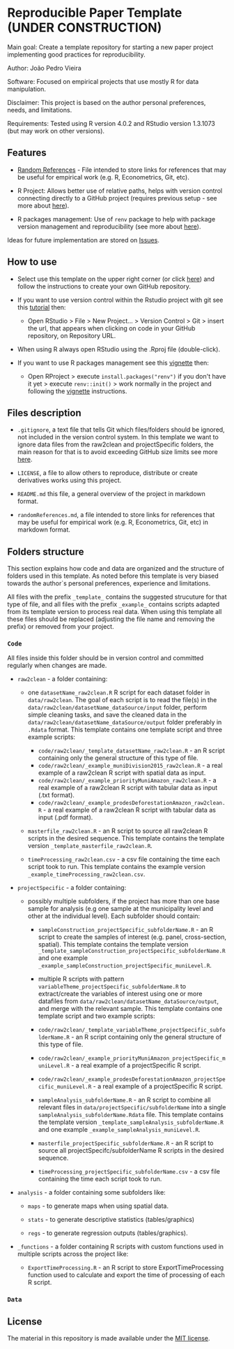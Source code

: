 # Reproducible Paper Template (UNDER CONSTRUCTION)

Main goal: Create a template repository for starting a new paper project implementing good practices for reproducibility.

Author: João Pedro Vieira

Software: Focused on empirical projects that use mostly R for data manipulation.

Disclaimer: This project is based on the author personal preferences, needs, and limitations.

Requirements: Tested using R version 4.0.2 and RStudio version 1.3.1073 (but may work on other versions).


## Features

* [Random References](https://github.com/jpgmv1998/reproducible_paper_template/blob/master/randomReferences.md) - File intended to store links for references that may be useful for empirical work (e.g. R, Econometrics, Git, etc).

* R Project: Allows better use of relative paths, helps with version control connecting directly to a GitHub project (requires previous setup - see more about [here](https://happygitwithr.com/)).

* R packages management: Use of `renv` package to help with package version management and reproducibility (see more about [here](https://rstudio.github.io/renv/articles/renv.html)).

Ideas for future implementation are stored on [Issues](https://github.com/jpgmv1998/reproducible_paper_template/issues).

## How to use

* Select use this template on the upper right corner (or click [here](https://github.com/jpgmv1998/reproducible_paper_template/generate)) and follow the instructions to create your own GitHub repository.

* If you want to use version control within the Rstudio project with git see this [tutorial](https://happygitwithr.com/) then:
    * Open RStudio > File > New Project... > Version Control > Git > insert the url, that appears when clicking on code in your GitHub repository, on Repository URL.

* When using R always open RStudio using the .Rproj file (double-click).

* If you want to use R packages management see this [vignette](https://rstudio.github.io/renv/articles/renv.html) then:
   * Open RProject > execute `install.packages("renv")` if you don't have it yet > execute `renv::init()` > work normally in the project and following the [vignette](https://rstudio.github.io/renv/articles/renv.html) instructions.

## Files description

- `.gitignore`, a text file that tells Git which files/folders should be ignored, not included in the version control system. In this template we want to ignore data files from the raw2clean and projectSpecific folders, the main reason for that is to avoid exceeding GitHub size limits see more [here](https://docs.github.com/en/free-pro-team@latest/github/managing-large-files/what-is-my-disk-quota).

- `LICENSE`, a file to allow others to reproduce, distribute or create derivatives works using this project.

- `README.md` this file, a general overview of the project in markdown format.

- `randomReferences.md`, a file intended to store links for references that may be useful for empirical work (e.g. R, Econometrics, Git, etc) in markdown format.

## Folders structure

This section explains how code and data are organized and the structure of folders used in this template. As noted before this template is very biased towards the author`s personal preferences, experience and limitations. 

All files with the prefix `_template_` contains the suggested strucuture for that type of file, and all files with the prefix `_example_` contains scripts adapted from its template version to process real data. When using this template all these files should be replaced (adjusting the file name and removing the prefix) or removed from your project.

### `Code`

All files inside this folder should be in version control and committed regularly when changes are made.

* `raw2clean` - a folder containing:

    * one `datasetName_raw2clean.R` R script for each dataset folder in `data/raw2clean`. The goal of each script is to read the file(s) in the `data/raw2clean/datasetName_dataSource/input` folder,  perform simple cleaning tasks, and save the cleaned data in the `data/raw2clean/datasetName_dataSource/output` folder preferably in `.Rdata` format. This template contains one template script and three example scripts: 
    
      * `code/raw2clean/_template_datasetName_raw2clean.R` - an R script containing only the general structure of this type of file.
      * `code/raw2clean/_example_muniDivision2015_raw2clean.R` - a real example of a raw2clean R script with spatial data as input.
      * `code/raw2clean/_example_priorityMuniAmazon_raw2clean.R` - a real example of a raw2clean R script with tabular data as input (.txt format).
      * `code/raw2clean/_example_prodesDeforestationAmazon_raw2clean.R` - a real example of a raw2clean R script with tabular data as input (.pdf format).
        
    * `masterfile_raw2clean.R` - an R script to source all raw2clean R scripts in the desired sequence. This template contains the template version `_template_masterfile_raw2clean.R`.
    
    * `timeProcessing_raw2clean.csv` - a csv file containing the time each script took to run. This template contains the example version `_example_timeProcessing_raw2clean.csv`.

* `projectSpecific` - a folder containing:
    
    * possibly multiple subfolders, if the project has more than one base sample for analysis (e.g one sample at the municipality level and other at the individual level). Each subfolder should contain:
      
      * `sampleConstruction_projectSpecific_subfolderName.R` - an R script to create the samples of interest (e.g. panel, cross-section, spatial). This template contains the template version `_template_sampleConstruction_projectSpecific_subfolderName.R` and one example `_example_sampleConstruction_projectSpecific_muniLevel.R`.
      
      * multiple R scripts with pattern `variableTheme_projectSpecific_subfolderName.R` to extract/create the variables of interest using one or more datafiles from `data/raw2clean/datasetName_dataSource/output`, and merge with the relevant sample. This template contains one template script and two example scripts: 
    
      * `code/raw2clean/_template_variableTheme_projectSpecific_subfolderName.R` - an R script containing only the general structure of this type of file.
      * `code/raw2clean/_example_priorityMuniAmazon_projectSpecific_muniLevel.R` - a real example of a projectSpecific R script.
      * `code/raw2clean/_example_prodesDeforestationAmazon_projectSpecific_muniLevel.R` - a real example of a projectSpecific R script.
      
      * `sampleAnalysis_subfolderName.R` - an R script to combine all relevant files in `data/projectSpecific/subfolderName` into a single `sampleAnalysis_subfolderName.Rdata` file.  This template contains the template version `_template_sampleAnalysis_subfolderName.R` and one example `_example_sampleAnalysis_muniLevel.R`.
      
      * `masterfile_projectSpecific_subfolderName.R` - an R script to source all projectSpecifc/subfolderName R scripts in the desired sequence.
  
      * `timeProcessing_projectSpecific_subfolderName.csv` - a csv file containing the time each script took to run.
        
* `analysis` - a folder containing some subfolders like:
  
  * `maps` - to generate maps when using spatial data.
  
  * `stats` - to generate descriptive statistics (tables/graphics)

  * `regs` - to generate regression outputs (tables/graphics).
  

* `_functions` - a folder containing R scripts with custom functions used in multiple scripts across the project like:

  * `ExportTimeProcessing.R` - an R script to store ExportTimeProcessing function used to calculate and export the time of processing of each R script.

### `Data`


## License
The material in this repository is made available under the [MIT license](http://opensource.org/licenses/mit-license.php). 
